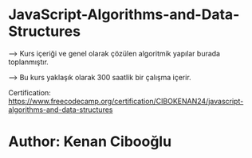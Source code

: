 # JavaScript-Algorithms-and-Data-Structures

--> Kurs içeriği ve genel olarak çözülen algoritmik yapılar burada toplanmıştır.

--> Bu kurs yaklaşık olarak 300 saatlik bir çalışma içerir.


Certification: 
https://www.freecodecamp.org/certification/CIBOKENAN24/javascript-algorithms-and-data-structures

# Author:  Kenan Cibooğlu
